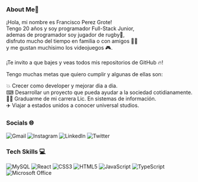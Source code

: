 ### About Me📌
¡Hola, mi nombre es Francisco Perez Grote!<br>
Tengo 20 años y soy programador Full-Stack Junior,<br> ademas de programador soy jugador de rugby🏈,<br> disfruto mucho del tiempo en familia o con amigos 👍🏾<br> y me gustan muchisimo los videojuegos 🎮.  <br><br>
¡Te invito a que bajes y veas todos mis repositorios de GitHub 🔥!<br>

Tengo muchas metas que quiero cumplir y algunas de ellas son:

💥 Crecer como developer y mejorar dia a dia.<br>
⌨ Desarrollar un proyecto que pueda ayudar a la sociedad cotidianamente.<br>
👨‍🎓 Graduarme de mi carrera Lic. En sistemas de información.<br>
✈️ Viajar a estados unidos a conocer universal studios.<br>

### Socials 🌐
![Gmail](https://img.shields.io/badge/franciscogrote@gmail.com-D14836?style=for-the-badge&logo=gmail&logoColor=white)
![Instagram](https://img.shields.io/badge/Franciscogrote-%23E4405F.svg?style=for-the-badge&logo=Instagram&logoColor=white)
![LinkedIn](https://img.shields.io/badge/FranciscoPerezGrote-%230077B5.svg?style=for-the-badge&logo=linkedin&logoColor=white)
![Twitter](https://img.shields.io/badge/Fran_Grote02-%231DA1F2.svg?style=for-the-badge&logo=Twitter&logoColor=white)

### Tech Skills 💻
![MySQL](https://img.shields.io/badge/mysql-%2300f.svg?style=for-the-badge&logo=mysql&logoColor=white)
![React](https://img.shields.io/badge/react-%2320232a.svg?style=for-the-badge&logo=react&logoColor=%2361DAFB)
![CSS3](https://img.shields.io/badge/css3-%231572B6.svg?style=for-the-badge&logo=css3&logoColor=white)
![HTML5](https://img.shields.io/badge/html5-%23E34F26.svg?style=for-the-badge&logo=html5&logoColor=white)
![JavaScript](https://img.shields.io/badge/javascript-%23323330.svg?style=for-the-badge&logo=javascript&logoColor=%23F7DF1E)
![TypeScript](https://img.shields.io/badge/typescript-%23007ACC.svg?style=for-the-badge&logo=typescript&logoColor=white)
![Microsoft Office](https://img.shields.io/badge/Microsoft_Office-D83B01?style=for-the-badge&logo=microsoft-office&logoColor=white)
